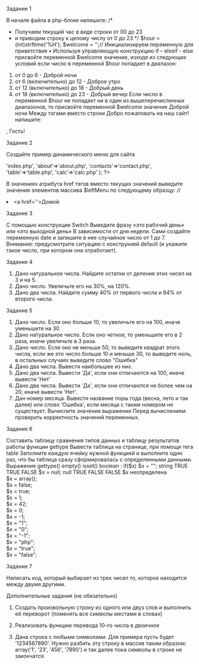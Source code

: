 Задание 1

В начале файла в php-блоке напишите:
/*
* Получаем текущий час в виде строки от 00 до 23
* и приводим строку к целому числу от 0 до 23
*/
$hour = (int)strftime('%H');
$welcome = '';// Инициализируем переменную для приветствия
• Используя управляющую конструкцию if – elseif - else присвойте переменной 
$welcome значение, изходя из следующих условий
если число в переменной $hour попадает в диапазон:
1. от 0 до 6 - Доброй ночи
2. от 6 (включительно) до 12 - Доброе утро
3. от 12 (включительно) до 18 - Добрый день
4. от 18 (включительно) до 23 - Добрый вечер
Если число в переменной $hour не попадает ни в один из вышеперечисленных 
диапазонов, то присвойте переменной $welcome значение Доброй ночи
Между тэгами вместо строки Добро пожаловать на наш сайт! напишите:
<?php echo $welcome?>, Гость! 

Задание 2

Создайте пример динамического меню для сайта
<?php
$leftMenu = array(
'home'=>'index.php', 
'about'=>'about.php', 
'contacts'=>'contact.php',
'table'=>'table.php',
'calc'=>'calc.php'
);
?>

В значениях атрибута href тэгов <a> вместо текущих значений выведите значения 
элементов массива $leftMenu по следующему образцу:
//<li><a href='<?= $leftMenu['home']?>'>Домой</a></li> 

Задание 3

С помощью конструкции Switch
Выведите фразу «это рабочий день» или «это выходной день»
В зависимости от дня недели. Сами создайте переменную date и запишите в нее случайное число от 1 до 7. Внимание: предусмотрите ситуацию с конструкией default (и укажите такое число, при котором она отработает).

Задание 4

1.	Дано натуральное числа. Найдите остатки от деления этих чисел на 3 и на 5. 
2.	Дано число. Увеличьте его на 30%, на 120%. 
3.	Дано два числа. Найдите сумму 40% от первого числа и 84% от второго числа.

Задание 5

1.	Дано число. Если оно больше 10, то увеличьте его на 100, иначе уменьшите на 30. 
2.	Дано натуральное число. Если оно четное, то уменьшите его в 2 раза, иначе увеличьте в 3 раза. 
3.	Дано число. Если оно не меньше 50, то выведите квадрат этого числа, если же это число больше 10 и меньше 30, то выведите ноль, в остальных случаях выведите слово "Ошибка" 
4.	Дано два числа. Вывести наибольшее из них. 
5.	Дано два числа. Вывести 'Да', если они отличаются на 100, иначе вывести 'Нет' 
6.	Дано два числа. Вывести 'Да', если они отличаются не более чем на 20, иначе вывести 'Нет'. 
7.	Дан номер месяца. Вывести название поры года (весна, лето и так далее) или слово 'Ошибка', если месяца с таким номером не существует.
   Вычислите значение выражения   Перед вычислением проверить корректность значений переменных.


Задание 6

Составить таблицу сравнения типов данных и таблицу результатов работы функции gettype
Вывести таблица на странице, при помощи тега table
Заполните каждую ячейку нужной функцией и выполните один раз, что бы таблица сразу сформировалась с определенными данными.
Выражение	 gettype()	 empty()	isset()	boolean : if($x)
$x = "";	string	TRUE	TRUE	FALSE
$x = null; 	null	TRUE	FALSE	FALSE
$x неопределена 				
$x = array(); 				
$x = false; 				
$x = true; 				
$x = 1; 				
$x = 42; 				
$x = 0; 				
$x = -1; 				
$x = "1"; 				
$x = "0"; 				
$x = "-1";				
$x = "php"; 				
$x = "true";				
$x = "false";				

Задание 7

Написать код, который выбирает из трех чисел то, которое находится между двумя другими. 

Дополнительные задания (не обязательно)

1.	Создать произвольную строку из одного или двуз слов и выполнить её переворот (поменять все символы местами в словах) 

2.	Реализовать функцию перевода 10-го числа в двоичное
3.	Дана строка с любыми символами. Для примера пусть будет '1234567890'. Нужно разбить эту строку в массив таким образом: array('1', '23', '456', '7890') и так далее пока символы в строке не закончатся.
